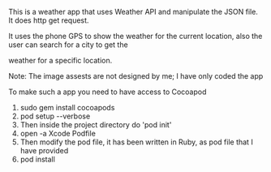 This is a weather app that uses Weather API and manipulate the JSON file. It does http get request. 

It uses the phone GPS to show the weather for the current location, also the user can search for a city to get the

weather for a specific location. 

Note: The image assests are not designed by me; I have only coded the app

To make such a app you need to have access to Cocoapod

  1. sudo gem install cocoapods
  2. pod setup --verbose
  3. Then inside the project directory do 'pod init'
  4. open -a Xcode Podfile
  5. Then modify the pod file, it has been written in Ruby, as pod file that I have provided
  6. pod install
